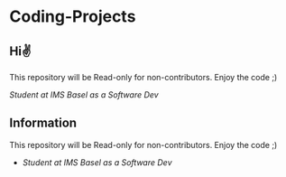 # Coding-Projects
<h2> Hi✌️ </h2>
This repository will be Read-only for non-contributors.
Enjoy the code ;)

<i>Student at IMS Basel as a Software Dev</i>

<h2> Information </h2>

This repository will be Read-only for non-contributors.
Enjoy the code ;)

- <i>Student at IMS Basel as a Software Dev</i>